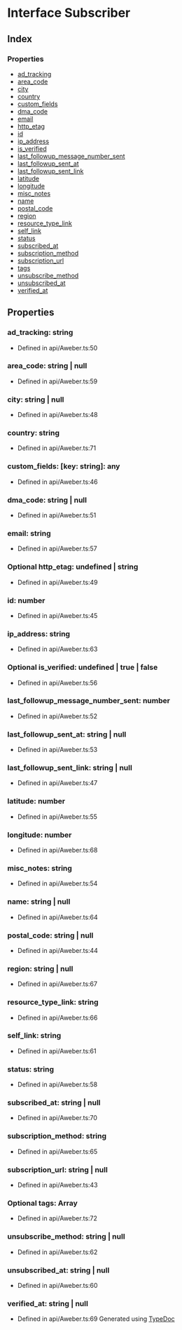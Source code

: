 # Interface Subscriber
## Index
### Properties
* [ad_tracking](_api_aweber_.subscriber.md#ad_tracking)
* [area_code](_api_aweber_.subscriber.md#area_code)
* [city](_api_aweber_.subscriber.md#city)
* [country](_api_aweber_.subscriber.md#country)
* [custom_fields](_api_aweber_.subscriber.md#custom_fields)
* [dma_code](_api_aweber_.subscriber.md#dma_code)
* [email](_api_aweber_.subscriber.md#email)
* [http_etag](_api_aweber_.subscriber.md#http_etag)
* [id](_api_aweber_.subscriber.md#id)
* [ip_address](_api_aweber_.subscriber.md#ip_address)
* [is_verified](_api_aweber_.subscriber.md#is_verified)
* [last_followup_message_number_sent](_api_aweber_.subscriber.md#last_followup_message_number_sent)
* [last_followup_sent_at](_api_aweber_.subscriber.md#last_followup_sent_at)
* [last_followup_sent_link](_api_aweber_.subscriber.md#last_followup_sent_link)
* [latitude](_api_aweber_.subscriber.md#latitude)
* [longitude](_api_aweber_.subscriber.md#longitude)
* [misc_notes](_api_aweber_.subscriber.md#misc_notes)
* [name](_api_aweber_.subscriber.md#name)
* [postal_code](_api_aweber_.subscriber.md#postal_code)
* [region](_api_aweber_.subscriber.md#region)
* [resource_type_link](_api_aweber_.subscriber.md#resource_type_link)
* [self_link](_api_aweber_.subscriber.md#self_link)
* [status](_api_aweber_.subscriber.md#status)
* [subscribed_at](_api_aweber_.subscriber.md#subscribed_at)
* [subscription_method](_api_aweber_.subscriber.md#subscription_method)
* [subscription_url](_api_aweber_.subscriber.md#subscription_url)
* [tags](_api_aweber_.subscriber.md#tags)
* [unsubscribe_method](_api_aweber_.subscriber.md#unsubscribe_method)
* [unsubscribed_at](_api_aweber_.subscriber.md#unsubscribed_at)
* [verified_at](_api_aweber_.subscriber.md#verified_at)
## Properties
### ad_tracking: string
* Defined in api/Aweber.ts:50
### area_code: string | null
* Defined in api/Aweber.ts:59
### city: string | null
* Defined in api/Aweber.ts:48
### country: string
* Defined in api/Aweber.ts:71
### custom_fields: [key: string]: any
* Defined in api/Aweber.ts:46
### dma_code: string | null
* Defined in api/Aweber.ts:51
### email: string
* Defined in api/Aweber.ts:57
### Optional http_etag: undefined | string
* Defined in api/Aweber.ts:49
### id: number
* Defined in api/Aweber.ts:45
### ip_address: string
* Defined in api/Aweber.ts:63
### Optional is_verified: undefined | true | false
* Defined in api/Aweber.ts:56
### last_followup_message_number_sent: number
* Defined in api/Aweber.ts:52
### last_followup_sent_at: string | null
* Defined in api/Aweber.ts:53
### last_followup_sent_link: string | null
* Defined in api/Aweber.ts:47
### latitude: number
* Defined in api/Aweber.ts:55
### longitude: number
* Defined in api/Aweber.ts:68
### misc_notes: string
* Defined in api/Aweber.ts:54
### name: string | null
* Defined in api/Aweber.ts:64
### postal_code: string | null
* Defined in api/Aweber.ts:44
### region: string | null
* Defined in api/Aweber.ts:67
### resource_type_link: string
* Defined in api/Aweber.ts:66
### self_link: string
* Defined in api/Aweber.ts:61
### status: string
* Defined in api/Aweber.ts:58
### subscribed_at: string | null
* Defined in api/Aweber.ts:70
### subscription_method: string
* Defined in api/Aweber.ts:65
### subscription_url: string | null
* Defined in api/Aweber.ts:43
### Optional tags: Array
* Defined in api/Aweber.ts:72
### unsubscribe_method: string | null
* Defined in api/Aweber.ts:62
### unsubscribed_at: string | null
* Defined in api/Aweber.ts:60
### verified_at: string | null
* Defined in api/Aweber.ts:69
Generated using [TypeDoc](http://typedoc.io)